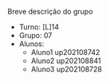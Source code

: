 
Breve descrição do grupo

* Turno: [L]14
* Grupo: 07
* Alunos:
    - Aluno1 up202108742 
    - Aluno2 up202108841
    - Aluno3 up202108728
